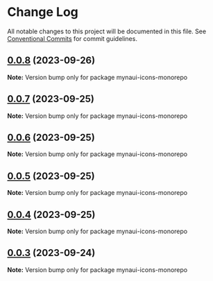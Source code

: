 # Change Log

All notable changes to this project will be documented in this file.
See [Conventional Commits](https://conventionalcommits.org) for commit guidelines.

## [0.0.8](https://github.com/praveenjuge/myna-icons/compare/v0.0.7...v0.0.8) (2023-09-26)

**Note:** Version bump only for package mynaui-icons-monorepo





## [0.0.7](https://github.com/praveenjuge/myna-icons/compare/v0.0.6...v0.0.7) (2023-09-25)

**Note:** Version bump only for package mynaui-icons-monorepo





## [0.0.6](https://github.com/praveenjuge/myna-icons/compare/v0.0.5...v0.0.6) (2023-09-25)

**Note:** Version bump only for package mynaui-icons-monorepo





## [0.0.5](https://github.com/praveenjuge/myna-icons/compare/v0.0.4...v0.0.5) (2023-09-25)

**Note:** Version bump only for package mynaui-icons-monorepo





## [0.0.4](https://github.com/praveenjuge/myna-icons/compare/v0.0.3...v0.0.4) (2023-09-25)

**Note:** Version bump only for package mynaui-icons-monorepo





## [0.0.3](https://github.com/praveenjuge/myna-icons/compare/v0.0.2...v0.0.3) (2023-09-24)

**Note:** Version bump only for package mynaui-icons-monorepo
